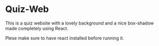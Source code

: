 # Quiz-Web

This is a quiz website with a lovely background and a nice box-shadow
made completely using React.

Plese make sure to have react installed before running it.
